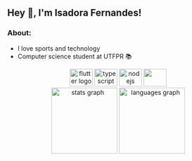 ## Hey 👋, I'm Isadora Fernandes!

### About: 
+ I love sports and technology 
+ Computer science student at UTFPR 📚

<div align="center">
  <img src="https://cdn.jsdelivr.net/gh/devicons/devicon/icons/java/java-original.svg" height="40" width="52" alt="flutter logo"  />
  <img src="https://cdn.jsdelivr.net/gh/devicons/devicon/icons/spring/spring-original.svg" height="40" width="52" alt="typescript logo"  />
  <img src="https://cdn.jsdelivr.net/gh/devicons/devicon/icons/docker/docker-original.svg" height="40" width="52" alt="nodejs logo"  />
  <img src="https://cdn.jsdelivr.net/gh/devicons/devicon@latest/icons/php/php-original.svg" height="40" width="52" />
  
</div>

 <div align="center">
  <img src="https://github-readme-stats.vercel.app/api?hide_title=false&hide_rank=false&show_icons=true&include_all_commits=true&count_private=true&disable_animations=false&theme=noctis_minimus&locale=pt-br&hide_border=false&custom_title=Estatísticas&username=Isaifo" height="150" alt="stats graph"  />
  <img src="https://github-readme-stats.vercel.app/api/top-langs?locale=pt-br&hide_title=false&layout=compact&card_width=320&langs_count=5&theme=noctis_minimus&hide_border=false&username=Isaifo" height="150" alt="languages graph"  />
</div>
